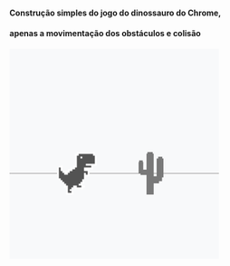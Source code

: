 #### Construção simples do jogo do dinossauro do Chrome,
#### apenas a movimentação dos obstáculos e colisão

<img src="exemplo.png" />

